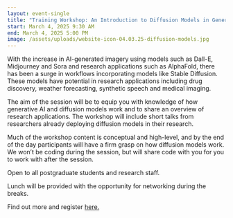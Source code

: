 ```yaml
---
layout: event-single
title: "Training Workshop: An Introduction to Diffusion Models in Generative AI"
start: March 4, 2025 9:30 AM
end: March 4, 2025 5:00 PM
image: /assets/uploads/website-icon-04.03.25-diffusion-models.jpg
---
```

With the increase in AI-generated imagery using models such as Dall-E, Midjourney and Sora and research applications such as AlphaFold, there has been a surge in workflows incorporating models like Stable Diffusion. These models have potential in research applications including drug discovery, weather forecasting, synthetic speech and medical imaging.

The aim of the session will be to equip you with knowledge of how generative AI and diffusion models work and to share an overview of research applications. The workshop will include short talks from researchers already deploying diffusion models in their research.

Much of the workshop content is conceptual and high-level, and by the end of the day participants will have a firm grasp on how diffusion models work. We won’t be coding during the session, but will share code with you for you to work with after the session.

Open to all postgraduate students and research staff.

Lunch will be provided with the opportunity for networking during the breaks.

Find out more and register [here. ](https://www.training.cam.ac.uk/apsci/event/5586151)